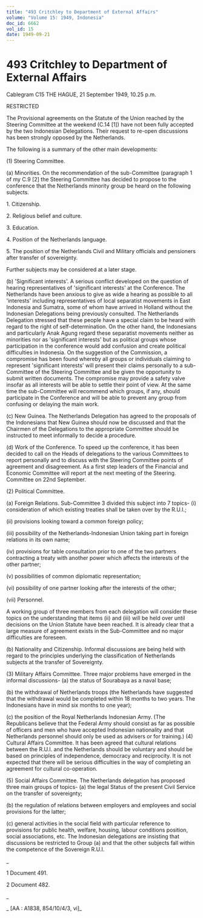 ```yaml
---
title: "493 Critchley to Department of External Affairs"
volume: "Volume 15: 1949, Indonesia"
doc_id: 6662
vol_id: 15
date: 1949-09-21
---
```


# 493 Critchley to Department of External Affairs

Cablegram C15 THE HAGUE, 21 September 1949, 10.25 p.m.

RESTRICTED

The Provisional agreements on the Statute of the Union reached by the Steering Committee at the weekend (C.14 [1]) have not been fully accepted by the two Indonesian Delegations. Their request to re-open discussions has been strongly opposed by the Netherlands.

The following is a summary of the other main developments:

(1) Steering Committee.

(a) Minorities. On the recommendation of the sub-Committee (paragraph 1 of my C.9 [2] the Steering Committee has decided to propose to the conference that the Netherlands minority group be heard on the following subjects.

1\. Citizenship.

2\. Religious belief and culture.

3\. Education.

4\. Position of the Netherlands language.

5\. The position of the Netherlands Civil and Military officials and pensioners after transfer of sovereignty.

Further subjects may be considered at a later stage.

(b) 'Significant interests'. A serious conflict developed on the question of hearing representatives of 'significant interests' at the Conference. The Netherlands have been anxious to give as wide a hearing as possible to all 'interests' including representatives of local separatist movements in East Indonesia and Sumatra, some of whom have arrived in Holland without the Indonesian Delegations being previously consulted. The Netherlands Delegation stressed that these people have a special claim to be heard with regard to the right of self-determination. On the other hand, the Indonesians and particularly Anak Agung regard these separatist movements neither as minorities nor as 'significant interests' but as political groups whose participation in the conference would add confusion and create political difficulties in Indonesia. On the suggestion of the Commission, a compromise has been found whereby all groups or individuals claiming to represent 'significant interests' will present their claims personally to a sub-Committee of the Steering Committee and be given the opportunity to submit written documents. The compromise may provide a safety valve insofar as all interests will be able to settle their point of view. At the same time the sub-Committee will recommend which groups, if any, should participate in the Conference and will be able to prevent any group from confusing or delaying the main work.

(c) New Guinea. The Netherlands Delegation has agreed to the proposals of the Indonesians that New Guinea should now be discussed and that the Chairmen of the Delegations to the appropriate Committee should be instructed to meet informally to decide a procedure.

(d) Work of the Conference. To speed up the conference, it has been decided to call on the Heads of delegations to the various Committees to report personally and to discuss with the Steering Committee points of agreement and disagreement. As a first step leaders of the Financial and Economic Committee will report at the next meeting of the Steering. Committee on 22nd September.

(2) Political Committee.

(a) Foreign Relations. Sub-Committee 3 divided this subject into 7 topics- (i) consideration of which existing treaties shall be taken over by the R.U.I.;

(ii) provisions looking toward a common foreign policy;

(iii) possibility of the Netherlands-Indonesian Union taking part in foreign relations in its own name;

(iv) provisions for table consultation prior to one of the two partners contracting a treaty with another power which affects the interests of the other partner;

(v) possibilities of common diplomatic representation;

(vi) possibility of one partner looking after the interests of the other;

(vii) Personnel.

A working group of three members from each delegation will consider these topics on the understanding that items (ii) and (iii) will be held over until decisions on the Union Statute have been reached. It is already clear that a large measure of agreement exists in the Sub-Committee and no major difficulties are foreseen.

(b) Nationality and Citizenship. Informal discussions are being held with regard to the principles underlying the classification of Netherlands subjects at the transfer of Sovereignty.

(3) Military Affairs Committee. Three major problems have emerged in the informal discussions- (a) the status of Sourabaya as a naval base;

(b) the withdrawal of Netherlands troops (the Netherlands have suggested that the withdrawal would be completed within 18 months to two years. The Indonesians have in mind six months to one year);

(c) the position of the Royal Netherlands Indonesian Army. (The Republicans believe that the Federal Army should consist as far as possible of officers and men who have accepted Indonesian nationality and that Netherlands personnel should only be used as advisers or for training.) (4) Cultural Affairs Committee. It has been agreed that cultural relations between the R.U.I. and the Netherlands should be voluntary and should be based on principles of independence, democracy and reciprocity. It is not expected that there will be serious difficulties in the way of completing an agreement for cultural co-operation.

(5) Social Affairs Committee. The Netherlands delegation has proposed three main groups of topics- (a) the legal Status of the present Civil Service on the transfer of sovereignty;

(b) the regulation of relations between employers and employees and social provisions for the latter;

(c) general activities in the social field with particular reference to provisions for public health, welfare, housing, labour conditions position, social associations, etc. The Indonesian delegations are insisting that discussions be restricted to Group (a) and that the other subjects fall within the competence of the Sovereign R.U.I.

_

1 Document 491.

2 Document 482.

_

_ [AA : A1838, 854/10/4/3, vi]_
